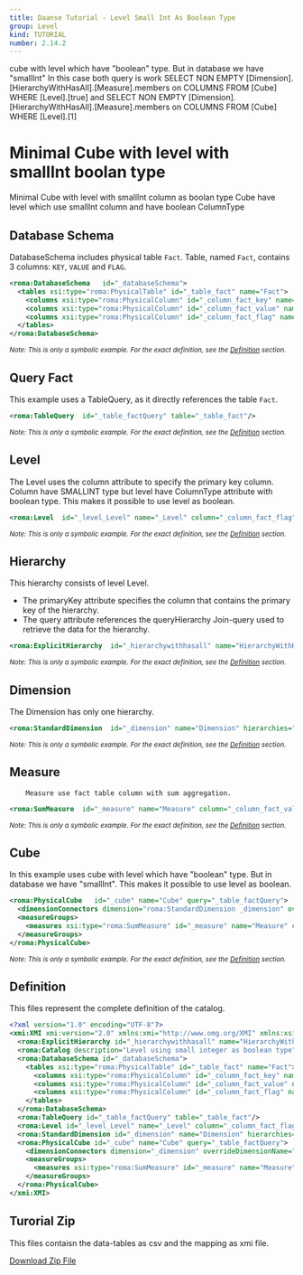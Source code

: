 ```yaml
---
title: Daanse Tutorial - Level Small Int As Boolean Type
group: Level
kind: TUTORIAL
number: 2.14.2
---
```

cube with level which have "boolean" type. But in database we have "smallInt"
In this case both query is work
SELECT NON EMPTY [Dimension].[HierarchyWithHasAll].[Measure].members on COLUMNS FROM [Cube] WHERE [Level].[true]
and
SELECT NON EMPTY [Dimension].[HierarchyWithHasAll].[Measure].members on COLUMNS FROM [Cube] WHERE [Level].[1]


# Minimal Cube with level with smallInt boolan type

Minimal Cube with level with smallInt column as boolan type
Cube have level which use smallInt column and have boolean ColumnType


## Database Schema

DatabaseSchema includes physical table `Fact`.
Table, named `Fact`, contains 3 columns: `KEY`, `VALUE` and `FLAG`.


```xml
<roma:DatabaseSchema   id="_databaseSchema">
  <tables xsi:type="roma:PhysicalTable" id="_table_fact" name="Fact">
    <columns xsi:type="roma:PhysicalColumn" id="_column_fact_key" name="KEY"/>
    <columns xsi:type="roma:PhysicalColumn" id="_column_fact_value" name="VALUE" type="Integer"/>
    <columns xsi:type="roma:PhysicalColumn" id="_column_fact_flag" name="FLAG" type="SmallInt"/>
  </tables>
</roma:DatabaseSchema>

```
*<small>Note: This is only a symbolic example. For the exact definition, see the [Definition](#definition) section.</small>*
## Query Fact

This example uses a TableQuery, as it directly references the table `Fact`.


```xml
<roma:TableQuery  id="_table_factQuery" table="_table_fact"/>

```
*<small>Note: This is only a symbolic example. For the exact definition, see the [Definition](#definition) section.</small>*
## Level

The Level uses the column attribute to specify the primary key column.
Column have SMALLINT type but level have ColumnType attribute with boolean type.
This makes it possible to use level as boolean.


```xml
<roma:Level  id="_level_Level" name="_Level" column="_column_fact_flag" columnType="Boolean"/>

```
*<small>Note: This is only a symbolic example. For the exact definition, see the [Definition](#definition) section.</small>*
## Hierarchy

This hierarchy consists of level Level.
- The primaryKey attribute specifies the column that contains the primary key of the hierarchy.
- The query attribute references the queryHierarchy Join-query used to retrieve the data for the hierarchy.


```xml
<roma:ExplicitHierarchy  id="_hierarchywithhasall" name="HierarchyWithHasAll" primaryKey="_column_fact_key" query="_table_factQuery" levels="_level_Level"/>

```
*<small>Note: This is only a symbolic example. For the exact definition, see the [Definition](#definition) section.</small>*
## Dimension

The Dimension has only one hierarchy.


```xml
<roma:StandardDimension  id="_dimension" name="Dimension" hierarchies="roma:ExplicitHierarchy _hierarchywithhasall"/>

```
*<small>Note: This is only a symbolic example. For the exact definition, see the [Definition](#definition) section.</small>*
## Measure

        Measure use fact table column with sum aggregation.


```xml
<roma:SumMeasure  id="_measure" name="Measure" column="_column_fact_value"/>

```
*<small>Note: This is only a symbolic example. For the exact definition, see the [Definition](#definition) section.</small>*
## Cube

In this example uses cube with level which have "boolean" type. But in database we have "smallInt".
This makes it possible to use level as boolean.


```xml
<roma:PhysicalCube   id="_cube" name="Cube" query="_table_factQuery">
  <dimensionConnectors dimension="roma:StandardDimension _dimension" overrideDimensionName="Dimension" id="_dc_dimension"/>
  <measureGroups>
    <measures xsi:type="roma:SumMeasure" id="_measure" name="Measure" column="_column_fact_value"/>
  </measureGroups>
</roma:PhysicalCube>

```
*<small>Note: This is only a symbolic example. For the exact definition, see the [Definition](#definition) section.</small>*

## Definition

This files represent the complete definition of the catalog.

```xml
<?xml version="1.0" encoding="UTF-8"?>
<xmi:XMI xmi:version="2.0" xmlns:xmi="http://www.omg.org/XMI" xmlns:xsi="http://www.w3.org/2001/XMLSchema-instance" xmlns:roma="https://www.daanse.org/spec/org.eclipse.daanse.rolap.mapping">
  <roma:ExplicitHierarchy id="_hierarchywithhasall" name="HierarchyWithHasAll" primaryKey="_column_fact_key" query="_table_factQuery" levels="_level_Level"/>
  <roma:Catalog description="Level using small integer as boolean type" name="Daanse Tutorial - Level Small Int As Boolean Type" cubes="_cube" dbschemas="_databaseSchema"/>
  <roma:DatabaseSchema id="_databaseSchema">
    <tables xsi:type="roma:PhysicalTable" id="_table_fact" name="Fact">
      <columns xsi:type="roma:PhysicalColumn" id="_column_fact_key" name="KEY"/>
      <columns xsi:type="roma:PhysicalColumn" id="_column_fact_value" name="VALUE" type="Integer"/>
      <columns xsi:type="roma:PhysicalColumn" id="_column_fact_flag" name="FLAG" type="SmallInt"/>
    </tables>
  </roma:DatabaseSchema>
  <roma:TableQuery id="_table_factQuery" table="_table_fact"/>
  <roma:Level id="_level_Level" name="_Level" column="_column_fact_flag" columnType="Boolean"/>
  <roma:StandardDimension id="_dimension" name="Dimension" hierarchies="_hierarchywithhasall"/>
  <roma:PhysicalCube id="_cube" name="Cube" query="_table_factQuery">
    <dimensionConnectors dimension="_dimension" overrideDimensionName="Dimension" id="_dc_dimension"/>
    <measureGroups>
      <measures xsi:type="roma:SumMeasure" id="_measure" name="Measure" column="_column_fact_value"/>
    </measureGroups>
  </roma:PhysicalCube>
</xmi:XMI>

```



## Turorial Zip
This files contaisn the data-tables as csv and the mapping as xmi file.

<a href="./zip/tutorial.level.smallintasbooleantype.zip" download>Download Zip File</a>
